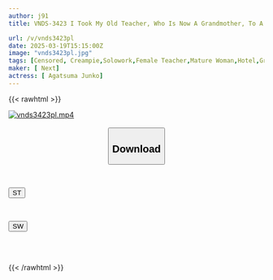 ```yaml
---
author: j91
title: VNDS-3423 I Took My Old Teacher, Who Is Now A Grandmother, To A Love Hotel On The Way Home From A Class Reunion... Junko Wagatsuma

url: /v/vnds3423pl
date: 2025-03-19T15:15:00Z
image: "vnds3423pl.jpg"
tags: [Censored, Creampie,Solowork,Female Teacher,Mature Woman,Hotel,Granny	]
maker: [ Next]
actress: [ Agatsuma Junko]
---
```



{{< rawhtml >}}

<div class="video" data-videoid="1akrkJoM2qIeodY">
    <a href="javascript:;">
        <img src="/v/vnds3423pl/vnds3423pl.jpg" width="WIDTH" height="HEIGHT" alt="vnds3423pl.mp4" loading="lazy">
    </a>
</div>

<script type="text/javascript" src="https://j91.asia/asset/on-demand-st.js"></script>

<br>
  <link rel="stylesheet" href="https://j91.asia/asset/bs5.css">
  
  <center>
  <button class="btn btn-primary" type="button" data-bs-toggle="collapse" data-bs-target=".multi-collapse" aria-expanded="false" aria-controls="multiCollapseExample1 multiCollapseExample2"><h2>Download</h2></button></center>
</p>
<div class="row">
  <div class="col">
    <div class="collapse multi-collapse" id="multiCollapseExample1">
      <div class="card card-body">
	      	      <br>
<div class="buttons">  
<p><a href="/v/vnds3423pl/st.html" target="_blank"><button class="btn-hover color-3"><i class="fa fa-download"></i> ST</button></a></p></div>
    </div>
  </div>
</div>
  <div class="col">
    <div class="collapse multi-collapse" id="multiCollapseExample2">
      <div class="card card-body">
	      <br>
<div class="buttons">
<p><a href="/v/vnds3423pl/sw.html" target="_blank"><button class="btn-hover color-2"><i class="fa fa-download"></i> SW</button></a></p></div>
<br><br>
      </div>
    </div>
  </div>
</div>

{{< /rawhtml >}}